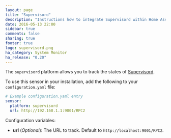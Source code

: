 ```yaml
---
layout: page
title: "Supervisord"
description: "Instructions how to integrate Supervisord within Home Assistant."
date: 2016-05-13 22:00
sidebar: true
comments: false
sharing: true
footer: true
logo: supervisord.png
ha_category: System Monitor
ha_release: "0.20"
---
```


The `supervisord` platform allows you to track the states of [Supervisord](http://supervisord.org/).

To use this sensor in your installation, add the following to your `configuration.yaml` file:

```yaml
# Example configuration.yaml entry
sensor:
  platform: supervisord
  url: http://192.168.1.1:9001/RPC2
```

Configuration variables:

- **url** (*Optional*): The URL to track. Default to `http://localhost:9001/RPC2`.

